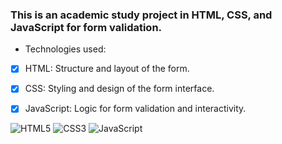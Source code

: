 ### This is an academic study project in HTML, CSS, and JavaScript for form validation.

- Technologies used:
- [x] HTML: Structure and layout of the form.
- [x] CSS: Styling and design of the form interface.
- [x] JavaScript: Logic for form validation and interactivity.


![HTML5](https://img.shields.io/badge/html5-%23E34F26.svg?style=for-the-badge&logo=html5&logoColor=white)
![CSS3](https://img.shields.io/badge/css3-%231572B6.svg?style=for-the-badge&logo=css3&logoColor=white)
![JavaScript](https://img.shields.io/badge/javascript-%23323330.svg?style=for-the-badge&logo=javascript&logoColor=%23F7DF1E)
